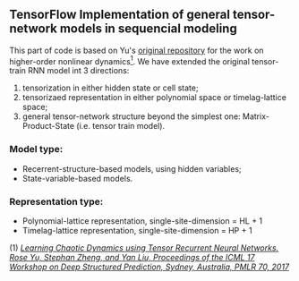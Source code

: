 ## TensorFlow Implementation of general tensor-network models in sequencial modeling

This part of code is based on Yu's [original repository](https://github.com/yuqirose/TensorRNN) for the work on higher-order nonlinear dynamics[<sup>1</sup>](http://www.stephanzheng.com/pdf/Yu_Zheng_Learning_Chaotic_Dynamics_using_Tensor_Recurrent_Neural_Networks_icml_2017.pdf). 
We have extended the original tensor-train RNN model int 3 directions:
1. tensorization in either hidden state or cell state;
2. tensorizaed representation in either polynomial space or timelag-lattice space;
3. general tensor-network structure beyond the simplest one: Matrix-Product-State (i.e. tensor train model).

### Model type:
- Recerrent-structure-based models, using hidden variables;
- State-variable-based models.

### Representation type:
- Polynomial-lattice representation, single-site-dimension = HL + 1
- Timelag-lattice representation, single-site-dimension = HP + 1

(1) [_Learning Chaotic Dynamics using Tensor Recurrent Neural Networks. Rose Yu, Stephan Zheng, and Yan Liu, Proceedings of the ICML 17 Workshop on Deep Structured Prediction, Sydney, Australia, PMLR 70, 2017_](http://www.stephanzheng.com/pdf/Yu_Zheng_Learning_Chaotic_Dynamics_using_Tensor_Recurrent_Neural_Networks_icml_2017.pdf)
